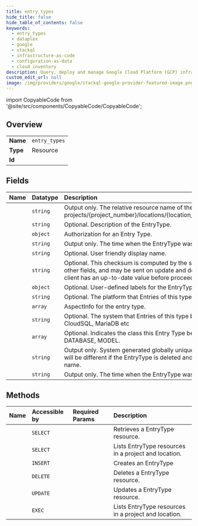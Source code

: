 ```yaml
---
title: entry_types
hide_title: false
hide_table_of_contents: false
keywords:
  - entry_types
  - dataplex
  - google    
  - stackql
  - infrastructure-as-code
  - configuration-as-data
  - cloud inventory
description: Query, deploy and manage Google Cloud Platform (GCP) infrastructure and resources using SQL
custom_edit_url: null
image: /img/providers/google/stackql-google-provider-featured-image.png
---
```


import CopyableCode from '@site/src/components/CopyableCode/CopyableCode';




## Overview
<table><tbody>
<tr><td><b>Name</b></td><td><code>entry_types</code></td></tr>
<tr><td><b>Type</b></td><td>Resource</td></tr>
<tr><td><b>Id</b></td><td><CopyableCode code="google.dataplex.entry_types" /></td></tr>
</tbody></table>

## Fields
| Name | Datatype | Description |
|:-----|:---------|:------------|
| <CopyableCode code="name" /> | `string` | Output only. The relative resource name of the EntryType, of the form: projects/&#123;project_number&#125;/locations/&#123;location_id&#125;/entryTypes/&#123;entry_type_id&#125;. |
| <CopyableCode code="description" /> | `string` | Optional. Description of the EntryType. |
| <CopyableCode code="authorization" /> | `object` | Authorization for an Entry Type. |
| <CopyableCode code="createTime" /> | `string` | Output only. The time when the EntryType was created. |
| <CopyableCode code="displayName" /> | `string` | Optional. User friendly display name. |
| <CopyableCode code="etag" /> | `string` | Optional. This checksum is computed by the server based on the value of other fields, and may be sent on update and delete requests to ensure the client has an up-to-date value before proceeding. |
| <CopyableCode code="labels" /> | `object` | Optional. User-defined labels for the EntryType. |
| <CopyableCode code="platform" /> | `string` | Optional. The platform that Entries of this type belongs to. |
| <CopyableCode code="requiredAspects" /> | `array` | AspectInfo for the entry type. |
| <CopyableCode code="system" /> | `string` | Optional. The system that Entries of this type belongs to. Examples include CloudSQL, MariaDB etc |
| <CopyableCode code="typeAliases" /> | `array` | Optional. Indicates the class this Entry Type belongs to, for example, TABLE, DATABASE, MODEL. |
| <CopyableCode code="uid" /> | `string` | Output only. System generated globally unique ID for the EntryType. This ID will be different if the EntryType is deleted and re-created with the same name. |
| <CopyableCode code="updateTime" /> | `string` | Output only. The time when the EntryType was last updated. |
## Methods
| Name | Accessible by | Required Params | Description |
|:-----|:--------------|:----------------|:------------|
| <CopyableCode code="projects_locations_entry_types_get" /> | `SELECT` | <CopyableCode code="entryTypesId, locationsId, projectsId" /> | Retrieves a EntryType resource. |
| <CopyableCode code="projects_locations_entry_types_list" /> | `SELECT` | <CopyableCode code="locationsId, projectsId" /> | Lists EntryType resources in a project and location. |
| <CopyableCode code="projects_locations_entry_types_create" /> | `INSERT` | <CopyableCode code="locationsId, projectsId" /> | Creates an EntryType |
| <CopyableCode code="projects_locations_entry_types_delete" /> | `DELETE` | <CopyableCode code="entryTypesId, locationsId, projectsId" /> | Deletes a EntryType resource. |
| <CopyableCode code="projects_locations_entry_types_patch" /> | `UPDATE` | <CopyableCode code="entryTypesId, locationsId, projectsId" /> | Updates a EntryType resource. |
| <CopyableCode code="_projects_locations_entry_types_list" /> | `EXEC` | <CopyableCode code="locationsId, projectsId" /> | Lists EntryType resources in a project and location. |
